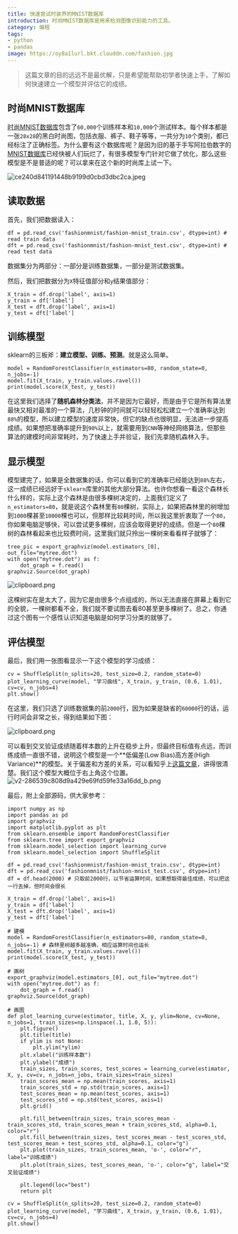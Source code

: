 ```yaml
---
title: 快速尝试时装界的MNIST数据库
introduction: 时尚MNIST数据库是用来检测图像识别能力的工具。
category: 编程
tags:
- python
- pandas
image: https://oy8a1lurl.bkt.clouddn.com/fashion.jpg
---
```


> 这篇文章的目的远远不是最优解，只是希望能帮助初学者快速上手，了解如何快速建立一个模型并评估它的成绩。

## 时尚MNIST数据库

[时尚MNIST数据库][1]包含了`60,000`个训练样本和`10,000`个测试样本。每个样本都是一张`28x28`的黑白时尚图，包括衣服、裤子、鞋子等等，一共分为`10`个类别，都已经标注了正确标签。为什么要有这个数据库呢？是因为旧的基于手写阿拉伯数字的[MNIST数据库][2]已经快被人们玩烂了，有很多模型专门针对它做了优化，那么这些模型是不是普适的呢？可以拿来在这个新的时尚库上试一下。

![ce240d841191448b9199d0cbd3dbc2ca.jpeg][3]

## 读取数据

首先，我们把数据读入：

    df = pd.read_csv('fashionmnist/fashion-mnist_train.csv', dtype=int) # read train data
    dft = pd.read_csv('fashionmnist/fashion-mnist_test.csv', dtype=int) # read test data

数据集分为两部分：一部分是训练数据集，一部分是测试数据集。

然后，我们把数据分为`X`特征值部分和`y`结果值部分：

    X_train = df.drop('label', axis=1)
    y_train = df['label']
    X_test = dft.drop('label', axis=1)
    y_test = dft['label']

## 训练模型

sklearn的三板斧：**建立模型、训练、预测**。就是这么简单。

    model = RandomForestClassifier(n_estimators=80, random_state=0, n_jobs=-1)
    model.fit(X_train, y_train.values.ravel())
    print(model.score(X_test, y_test))

在这里我们选择了**随机森林分类法**，并不是因为它最好，而是由于它是所有算法里最快又相对最准的一个算法，几秒钟的时间就可以轻轻松松建立一个准确率达到`88%`的模型，所以建立模型的速度非常快，但它的缺点也很明显，无法进一步提高成绩。如果想把准确率提升到`90%`以上，就需要用到`CNN`等神经网络算法，但那些算法的建模时间非常耗时，为了快速上手并验证，我们先拿随机森林入手。

## 显示模型

模型建完了，如果是全数据集的话，你可以看到它的准确率已经能达到`88%`左右，这一成绩已经远好于`sklearn`库里的其他大部分算法。也许你想看一看这个森林长什么样的，实际上这个森林是由很多棵树决定的，上面我们定义了`n_estimators=80`，就是说这个森林里有`80`棵树，实际上，如果把森林里的树增加到`1000`棵甚至`10000`棵也可以，但那样比较耗时间，所以我这里折衷取了一个`80`，你如果电脑足够快，可以尝试更多棵树，应该会取得更好的成绩。但是一个`80`棵树的森林看起来也比较费时间，这里我们就只拎出一棵树来看看样子就够了：

    tree_pic = export_graphviz(model.estimators_[0], out_file="mytree.dot")
    with open("mytree.dot") as f:
        dot_graph = f.read()
    graphviz.Source(dot_graph)

![clipboard.png](https://segmentfault.com/img/bVUIoA)

这棵树实在是太大了，因为它是由很多个点组成的，所以无法直接在屏幕上看到它的全貌，一棵树都看不全，我们就不要试图去看80甚至更多棵树了。总之，你通过这个图有一个感性认识知道电脑是如何学习分类的就够了。

## 评估模型

最后，我们用一张图看显示一下这个模型的学习成绩：

    cv = ShuffleSplit(n_splits=20, test_size=0.2, random_state=0)
    plot_learning_curve(model, "学习曲线", X_train, y_train, (0.6, 1.01), cv=cv, n_jobs=4)
    plt.show()

在这里，我们只选了训练数据集的前`2000`行，因为如果是缺省的`60000`行的话，运行时间会非常之长，得到结果如下图：

![clipboard.png](https://segmentfault.com/img/bVUIqc)

可以看到交叉验证成绩随着样本数的上升在稳步上升，但最终目标值有点远，而训练成绩一直很不错，说明这个模型是一个**低偏差(Low Bias)高方差(High Variance)**的模型。关于偏差和方差的关系，可以看知乎上[这篇文章][4]，讲得很清楚。我们这个模型大概位于右上角这个位置。
![v2-286539c808d9a429e69fd59fe33a16dd_b.png][5]

最后，附上全部源码，供大家参考：

    import numpy as np
    import pandas as pd
    import graphviz
    import matplotlib.pyplot as plt
    from sklearn.ensemble import RandomForestClassifier
    from sklearn.tree import export_graphviz
    from sklearn.model_selection import learning_curve
    from sklearn.model_selection import ShuffleSplit

    df = pd.read_csv('fashionmnist/fashion-mnist_train.csv', dtype=int)
    dft = pd.read_csv('fashionmnist/fashion-mnist_test.csv', dtype=int)
    df = df.head(2000) # 只取前2000行，以节省运算时间，如果想取得最佳成绩，可以把这一行去掉，但时间会很长

    X_train = df.drop('label', axis=1)
    y_train = df['label']
    X_test = dft.drop('label', axis=1)
    y_test = dft['label']

    # 建模
    model = RandomForestClassifier(n_estimators=80, random_state=0, n_jobs=-1) # 森林里树越多越准确，相应运算时间也运长
    model.fit(X_train, y_train.values.ravel())
    print(model.score(X_test, y_test))

    # 画树
    export_graphviz(model.estimators_[0], out_file="mytree.dot")
    with open("mytree.dot") as f:
        dot_graph = f.read()
    graphviz.Source(dot_graph)

    # 画图
    def plot_learning_curve(estimator, title, X, y, ylim=None, cv=None, n_jobs=1, train_sizes=np.linspace(.1, 1.0, 5)):
        plt.figure()
        plt.title(title)
        if ylim is not None:
            plt.ylim(*ylim)
        plt.xlabel("训练样本数")
        plt.ylabel("成绩")
        train_sizes, train_scores, test_scores = learning_curve(estimator, X, y, cv=cv, n_jobs=n_jobs, train_sizes=train_sizes)
        train_scores_mean = np.mean(train_scores, axis=1)
        train_scores_std = np.std(train_scores, axis=1)
        test_scores_mean = np.mean(test_scores, axis=1)
        test_scores_std = np.std(test_scores, axis=1)
        plt.grid()

        plt.fill_between(train_sizes, train_scores_mean - train_scores_std, train_scores_mean + train_scores_std, alpha=0.1, color="r")
        plt.fill_between(train_sizes, test_scores_mean - test_scores_std, test_scores_mean + test_scores_std, alpha=0.1, color="g")
        plt.plot(train_sizes, train_scores_mean, 'o-', color="r", label="训练成绩")
        plt.plot(train_sizes, test_scores_mean, 'o-', color="g", label="交叉验证成绩")

        plt.legend(loc="best")
        return plt

    cv = ShuffleSplit(n_splits=20, test_size=0.2, random_state=0)
    plot_learning_curve(model, "学习曲线", X_train, y_train, (0.6, 1.01), cv=cv, n_jobs=4)
    plt.show()


  [1]: https://github.com/zalandoresearch/fashion-mnist
  [2]: http://yann.lecun.com/exdb/mnist/
  [3]: https://segmentfault.com/img/bVUIkw
  [4]: https://www.zhihu.com/question/27068705
  [5]: https://segmentfault.com/img/bVUIqW